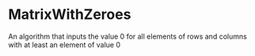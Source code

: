 # MatrixWithZeroes
An algorithm that inputs the value 0 for all elements of rows and columns with at least an element of value 0
